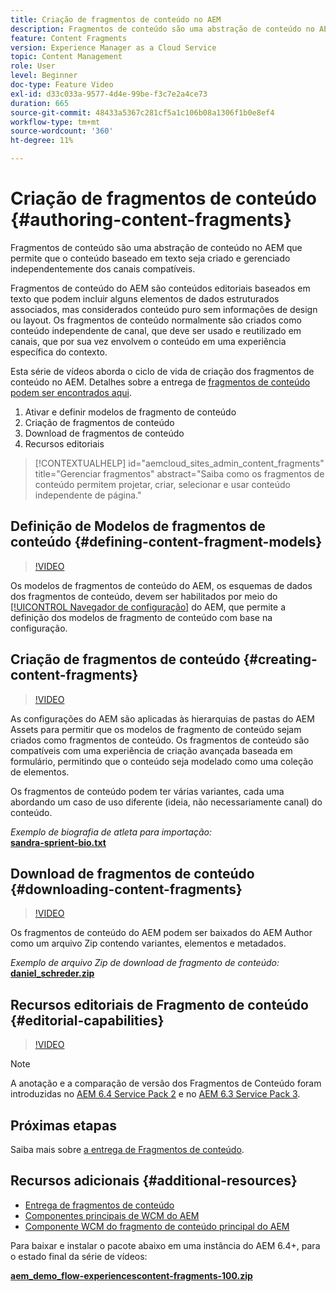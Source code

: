 ```yaml
---
title: Criação de fragmentos de conteúdo no AEM
description: Fragmentos de conteúdo são uma abstração de conteúdo no AEM que permite que o conteúdo baseado em texto seja criado e gerenciado independentemente dos canais compatíveis.
feature: Content Fragments
version: Experience Manager as a Cloud Service
topic: Content Management
role: User
level: Beginner
doc-type: Feature Video
exl-id: d33c033a-9577-4d4e-99be-f3c7e2a4ce73
duration: 665
source-git-commit: 48433a5367c281cf5a1c106b08a1306f1b0e8ef4
workflow-type: tm+mt
source-wordcount: '360'
ht-degree: 11%

---
```


# Criação de fragmentos de conteúdo {#authoring-content-fragments}

Fragmentos de conteúdo são uma abstração de conteúdo no AEM que permite que o conteúdo baseado em texto seja criado e gerenciado independentemente dos canais compatíveis.

Fragmentos de conteúdo do AEM são conteúdos editoriais baseados em texto que podem incluir alguns elementos de dados estruturados associados, mas considerados conteúdo puro sem informações de design ou layout. Os fragmentos de conteúdo normalmente são criados como conteúdo independente de canal, que deve ser usado e reutilizado em canais, que por sua vez envolvem o conteúdo em uma experiência específica do contexto.

Esta série de vídeos aborda o ciclo de vida de criação dos fragmentos de conteúdo no AEM. Detalhes sobre a entrega de [fragmentos de conteúdo podem ser encontrados aqui](content-fragments-delivery-feature-video-use.md).

1. Ativar e definir modelos de fragmento de conteúdo
2. Criação de fragmentos de conteúdo
3. Download de fragmentos de conteúdo
4. Recursos editoriais

>[!CONTEXTUALHELP]
>id="aemcloud_sites_admin_content_fragments"
>title="Gerenciar fragmentos"
>abstract="Saiba como os fragmentos de conteúdo permitem projetar, criar, selecionar e usar conteúdo independente de página."

## Definição de Modelos de fragmentos de conteúdo {#defining-content-fragment-models}

>[!VIDEO](https://video.tv.adobe.com/v/34841?quality=12&learn=on&captions=por_br)

Os modelos de fragmentos de conteúdo do AEM, os esquemas de dados dos fragmentos de conteúdo, devem ser habilitados por meio do [[!UICONTROL Navegador de configuração]](https://experienceleague.adobe.com/docs/experience-manager-cloud-service/implementing/developing/configurations.html?lang=pt-BR) do AEM, que permite a definição dos modelos de fragmento de conteúdo com base na configuração.

## Criação de fragmentos de conteúdo {#creating-content-fragments}

>[!VIDEO](https://video.tv.adobe.com/v/34842?quality=12&learn=on&captions=por_br)

As configurações do AEM são aplicadas às hierarquias de pastas do AEM Assets para permitir que os modelos de fragmento de conteúdo sejam criados como fragmentos de conteúdo. Os fragmentos de conteúdo são compatíveis com uma experiência de criação avançada baseada em formulário, permitindo que o conteúdo seja modelado como uma coleção de elementos.

Os fragmentos de conteúdo podem ter várias variantes, cada uma abordando um caso de uso diferente (ideia, não necessariamente canal) do conteúdo.

*Exemplo de biografia de atleta para importação:*\
**[sandra-sprient-bio.txt](assets/sandra-sprient-bio.txt)**

## Download de fragmentos de conteúdo {#downloading-content-fragments}

>[!VIDEO](https://video.tv.adobe.com/v/34843?quality=12&learn=on&captions=por_br)

Os fragmentos de conteúdo do AEM podem ser baixados do AEM Author como um arquivo Zip contendo variantes, elementos e metadados.

*Exemplo de arquivo Zip de download de fragmento de conteúdo:*\
**[daniel_schreder.zip](assets/daniel_schreder.zip)**

## Recursos editoriais de Fragmento de conteúdo {#editorial-capabilities}

>[!VIDEO](https://video.tv.adobe.com/v/39655?quality=12&learn=on&captions=por_br)

>[!NOTE]
>
> A anotação e a comparação de versão dos Fragmentos de Conteúdo foram introduzidas no [AEM 6.4 Service Pack 2](https://helpx.adobe.com/br/experience-manager/aem-releases-updates.html) e no [AEM 6.3 Service Pack 3](https://helpx.adobe.com/br/experience-manager/6-3/release-notes/sp3-release-notes.html).

## Próximas etapas

Saiba mais sobre [a entrega de Fragmentos de conteúdo](content-fragments-delivery-feature-video-use.md).

## Recursos adicionais {#additional-resources}

* [Entrega de fragmentos de conteúdo](content-fragments-delivery-feature-video-use.md)
* [Componentes principais de WCM do AEM](https://experienceleague.adobe.com/docs/experience-manager-core-components/using/introduction.html?lang=pt-BR)
* [Componente WCM do fragmento de conteúdo principal do AEM](https://experienceleague.adobe.com/docs/experience-manager-core-components/using/components/content-fragment-component.html?lang=pt-BR)

Para baixar e instalar o pacote abaixo em uma instância do AEM 6.4+, para o estado final da série de vídeos:

**[aem_demo_flow-experiencescontent-fragments-100.zip](assets/aem_demo_fluid-experiencescontent-fragments-100.zip)**

